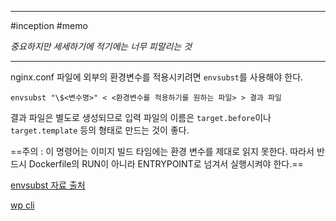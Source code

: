 

---

#inception #memo

*중요하지만 세세하기에 적기에는 너무 피말리는 것*

---

nginx.conf 파일에 외부의 환경변수를 적용시키려면 `envsubst`를 사용해야 한다.

`envsubst "\$<변수명>" < <환경변수를 적용하기를 원하는 파일> > 결과 파일`

결과 파일은 별도로 생성되므로 입력 파일의 이름은 `target.before`이나 `target.template` 등의 형태로 만드는 것이 좋다.

==주의 : 이 명령어는 이미지 빌드 타임에는 환경 변수를 제대로 읽지 못한다. 따라서 반드시 Dockerfile의 RUN이 아니라 ENTRYPOINT로 넘겨서 실행시켜야 한다.==

[envsubst 자료 출처](https://gukjan9.tistory.com/134)

[wp cli](https://make.wordpress.org/cli/handbook/guides/quick-start/)

